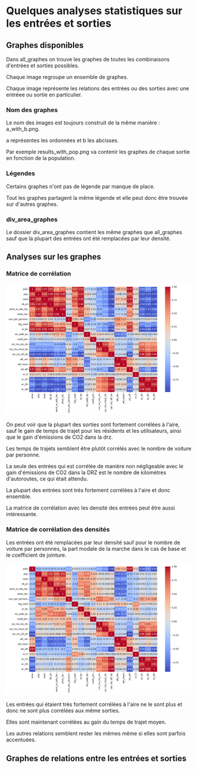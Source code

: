 # Quelques analyses statistiques sur les entrées et sorties

## Graphes disponibles

Dans all_graphes on trouve les graphes de toutes les combinaisons d'entrées et sorties possibles.

Chaque image regroupe un ensemble de graphes. 

Chaque image représente les relations des entrées ou des sorties avec une entréee ou sortie en particulier.

### Nom des graphes

Le nom des images est toujours construit de la même manière : a_with_b.png.

a représentes les ordonnées et b les abcisses.

Par exemple results_with_pop.png va contenir les graphes de chaque sortie en fonction de la population.

### Légendes

Certains graphes n'ont pas de légende par manque de place.

Tout les graphes partagent la même légende et elle peut donc être trouvée sur d'autres graphes.

### div_area_graphes

Le dossier div_area_graphes contient les même graphes que all_graphes sauf que la plupart des entrées ont été remplacées par leur densité.

## Analyses sur les graphes

### Matrice de corrélation

![Matrice de corrélation](.\mat_corr.png)

On peut voir que la plupart des sorties sont fortement corrélées à l'aire, sauf le gain de temps de trajet pour les résidents et les utilisateurs, ainsi que le gain d'émissions de CO2 dans la drz.
 
Les temps de trajets semblent être plutôt corrélés avec le nombre de voiture par personne.

La seule des entrées qui est corrélée de manière non négligeable avec le gain d'émissions de CO2 dans la DRZ est le nombre de kilomètres d'autoroutes, ce qui était attendu.

La plupart des entrées sont trés fortement corrélées à l'aire et donc ensemble.

La matrice de corrélation avec les densité des entrées peut être aussi intéressante.

### Matrice de corrélation des densités

Les entrées ont été remplacées par leur densité sauf pour le nombre de voiture par personnes, la part modale de la marche dans le cas de base et le coefficient de jointure.

![Matrice de corrélation des densités](.\mat_corr_div_area.png)

Les entrées qui étaient très fortement corrélées à l'aire ne le sont plus et donc ne sont plus corrélées aux même sorties.

Elles sont maintenant corrélées au gain du temps de trajet moyen. 

Les autres relations semblent rester les mêmes même si elles sont parfois accentuées.

## Graphes de relations entre les entrées et sorties



